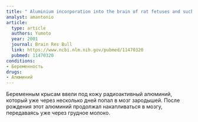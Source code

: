 ```yaml
---
title: " Aluminium incorporation into the brain of rat fetuses and sucklings"
analyst: amantonio
article:
  type: article
  authors: Yumoto
  year: 2001
  journal: Brain Res Bull
  link: https://www.ncbi.nlm.nih.gov/pubmed/11470320
  pubmed: 11470320
conditions:
- Беременность
drugs:
- Алюминий
---
```


Беременным крысам ввели под кожу радиоактивный алюминий, который уже через несколько дней попал в мозг зародышей. После рождения этот алюминий продолжал накапливаться в мозгу, передаваясь уже через грудное молоко.
